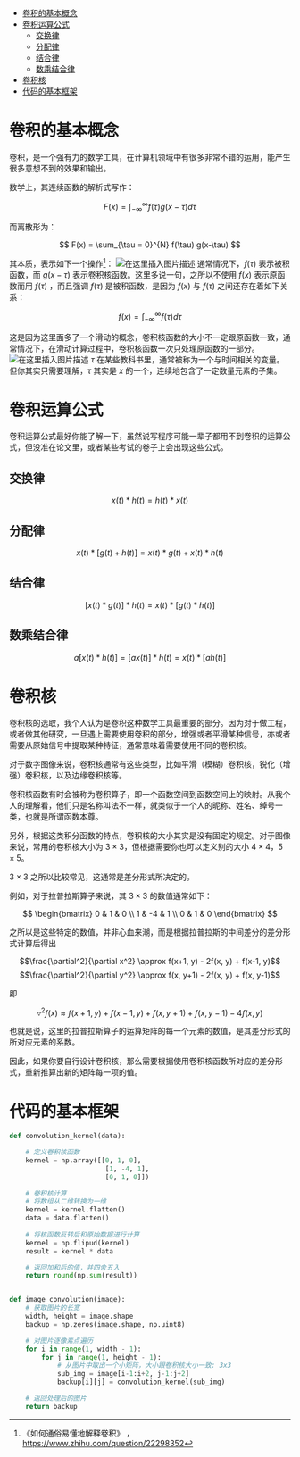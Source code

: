 - [卷积的基本概念](#卷积的基本概念)
- [卷积运算公式](#卷积运算公式)
  - [交换律](#交换律)
  - [分配律](#分配律)
  - [结合律](#结合律)
  - [数乘结合律](#数乘结合律)
- [卷积核](#卷积核)
- [代码的基本框架](#代码的基本框架)


# 卷积的基本概念

卷积，是一个强有力的数学工具，在计算机领域中有很多非常不错的运用，能产生很多意想不到的效果和输出。

数学上，其连续函数的解析式写作：

$$
F(x) = \int_{-\infty}^{\infty} f(\tau) g(x-\tau) d\tau
$$

而离散形为：

$$
F(x) = \sum_{\tau = 0}^{N} f(\tau) g(x-\tau)
$$

其本质，表示如下一个操作[^1]：
![在这里插入图片描述](https://img-blog.csdnimg.cn/20210308161810672.gif#pic_center)
通常情况下，$f(\tau)$ 表示被积函数，而 $g(x-\tau)$ 表示卷积核函数。这里多说一句，之所以不使用 $f(x)$ 表示原函数而用 $f(\tau)$ ，而且强调 $f(\tau)$ 是被积函数，是因为 $f(x)$ 与 $f(\tau)$ 之间还存在着如下关系：

$$
f(x) = \int_{-\infty}^{\infty} f(\tau) d \tau
$$

这是因为这里面多了一个滑动的概念，卷积核函数的大小不一定跟原函数一致，通常情况下，在滑动计算过程中，卷积核函数一次只处理原函数的一部分。
![在这里插入图片描述](https://img-blog.csdnimg.cn/20210211111545583.png?x-oss-process=image/watermark,type_ZmFuZ3poZW5naGVpdGk,shadow_10,text_aHR0cHM6Ly9ibG9nLmNzZG4ubmV0L3BvaXNvbmNocnk=,size_16,color_FFFFFF,t_70#pic_center)
$\tau$ 在某些教科书里，通常被称为一个与时间相关的变量。但你其实只需要理解，$\tau$ 其实是 $x$ 的一个，连续地包含了一定数量元素的子集。

# 卷积运算公式
卷积运算公式最好你能了解一下，虽然说写程序可能一辈子都用不到卷积的运算公式，但没准在论文里，或者某些考试的卷子上会出现这些公式。

## 交换律
$$x(t)*h(t) = h(t)*x(t)$$

## 分配律
$$x(t)*[g(t)+h(t)] = x(t)*g(t)+x(t)*h(t)$$

## 结合律
$$[x(t)*g(t)]*h(t) = x(t)*[g(t)*h(t)]$$

## 数乘结合律
$$a[x(t)*h(t)]=[ax(t)]*h(t)=x(t)*[ah(t)]$$

# 卷积核
卷积核的选取，我个人认为是卷积这种数学工具最重要的部分。因为对于做工程，或者做其他研究，一旦遇上需要使用卷积的部分，增强或者平滑某种信号，亦或者需要从原始信号中提取某种特征，通常意味着需要使用不同的卷积核。

对于数字图像来说，卷积核通常有这些类型，比如平滑（模糊）卷积核，锐化（增强）卷积核，以及边缘卷积核等。

卷积核函数有时会被称为卷积算子，即一个函数空间到函数空间上的映射。从我个人的理解看，他们只是名称叫法不一样，就类似于一个人的昵称、姓名、绰号一类，也就是所谓函数本尊。

另外，根据这类积分函数的特点，卷积核的大小其实是没有固定的规定。对于图像来说，常用的卷积核大小为 $3 \times 3$，但根据需要你也可以定义别的大小 $4 \times 4$，$5 \times 5$。

$3 \times 3$ 之所以比较常见，这通常是差分形式所决定的。

例如，对于拉普拉斯算子来说，其 $3 \times 3$ 的数值通常如下：

$$
\begin{bmatrix}
0 & 1 & 0 \\ 
1 & -4 & 1 \\ 
0 & 1 & 0
\end{bmatrix}
$$

之所以是这些特定的数值，并非心血来潮，而是根据拉普拉斯的中间差分的差分形式计算后得出

$$\frac{\partial^2}{\partial x^2}  \approx f(x+1, y) - 2f(x, y) + f(x-1, y)$$
$$\frac{\partial^2}{\partial y^2}  \approx f(x, y+1) - 2f(x, y) + f(x, y-1)$$

即

$$\triangledown^2f(x) \approx f(x+1, y) + f(x-1, y) + f(x, y+1) + f(x, y-1) - 4f(x, y)$$

也就是说，这里的拉普拉斯算子的运算矩阵的每一个元素的数值，是其差分形式的所对应元素的系数。

因此，如果你要自行设计卷积核，那么需要根据使用卷积核函数所对应的差分形式，重新推算出新的矩阵每一项的值。

# 代码的基本框架

```python
def convolution_kernel(data):

	# 定义卷积核函数
    kernel = np.array([[0, 1, 0],
                        [1, -4, 1],
                        [0, 1, 0]])

	# 卷积核计算
	# 将数组从二维转换为一维
    kernel = kernel.flatten()
    data = data.flatten()
	
	# 将核函数反转后和原始数据进行计算
    kernel = np.flipud(kernel)
    result = kernel * data

    # 返回加和后的值，并四舍五入
    return round(np.sum(result))


def image_convolution(image):
    # 获取图片的长宽
    width, height = image.shape
    backup = np.zeros(image.shape, np.uint8)

	# 对图片逐像素点遍历
    for i in range(1, width - 1):
        for j in range(1, height - 1):
            # 从图片中取出一个小矩阵，大小跟卷积核大小一致: 3x3
            sub_img = image[i-1:i+2, j-1:j+2]
            backup[i][j] = convolution_kernel(sub_img)

    # 返回处理后的图片
    return backup
```


[^1]:《如何通俗易懂地解释卷积》 ，https://www.zhihu.com/question/22298352